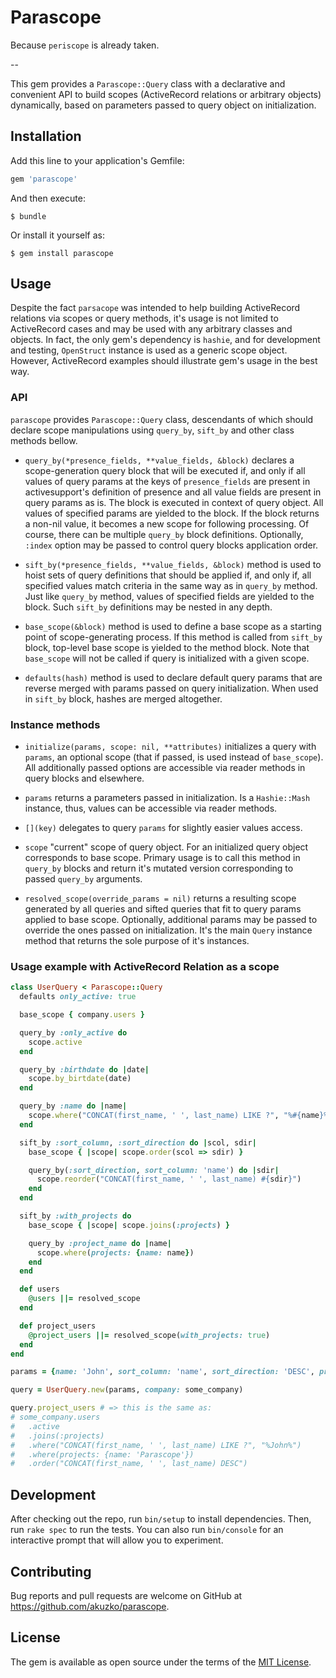 # Parascope

Because `periscope` is already taken.

--

This gem provides a `Parascope::Query` class with a declarative and convenient API
to build scopes (ActiveRecord relations or arbitrary objects) dynamically, based
on parameters passed to query object on initialization.

## Installation

Add this line to your application's Gemfile:

```ruby
gem 'parascope'
```

And then execute:

    $ bundle

Or install it yourself as:

    $ gem install parascope

## Usage

Despite the fact `parsacope` was intended to help building ActiveRecord relations
via scopes or query methods, it's usage is not limited to ActiveRecord cases and
may be used with any arbitrary classes and objects. In fact, the only gem's dependency
is `hashie`, and for development and testing, `OpenStruct` instance is used as a
generic scope object. However, ActiveRecord examples should illustrate gem's usage
in the best way.

### API

`parascope` provides `Parascope::Query` class, descendants of which should declare
scope manipulations using `query_by`, `sift_by` and other class methods bellow.

- `query_by(*presence_fields, **value_fields, &block)` declares a scope-generation query
  block that will be executed if, and only if all values of query params at the keys of
  `presence_fields` are present in activesupport's definition of presence and all value
  fields are present in query params as is. The block is executed in context of query
  object. All values of specified params are yielded to the block. If the block
  returns a non-nil value, it becomes a new scope for following processing. Of course,
  there can be multiple `query_by` block definitions. Optionally, `:index` option
  may be passed to control query blocks application order.

- `sift_by(*presence_fields, **value_fields, &block)` method is used to hoist sets of
  query definitions that should be applied if, and only if, all specified values
  match criteria in the same way as in `query_by` method. Just like `query_by` method,
  values of specified fields are yielded to the block. Such `sift_by` definitions
  may be nested in any depth.

- `base_scope(&block)` method is used to define a base scope as a starting point
  of scope-generating process. If this method is called from `sift_by` block,
  top-level base scope is yielded to the method block. Note that `base_scope` will
  not be called if query is initialized with a given scope.

- `defaults(hash)` method is used to declare default query params that are reverse
  merged with params passed on query initialization. When used in `sift_by` block,
  hashes are merged altogether.

### Instance methods

- `initialize(params, scope: nil, **attributes)` initializes a query with `params`,
  an optional scope (that if passed, is used instead of `base_scope`). All additionally
  passed options are accessible via reader methods in query blocks and elsewhere.

- `params` returns a parameters passed in initialization. Is a `Hashie::Mash` instance,
  thus, values can be accessible via reader methods.

- `[](key)` delegates to query `params` for slightly easier values access.

- `scope` "current" scope of query object. For an initialized query object corresponds
  to base scope. Primary usage is to call this method in `query_by` blocks and return
  it's mutated version corresponding to passed `query_by` arguments.

- `resolved_scope(override_params = nil)` returns a resulting scope generated by
  all queries and sifted queries that fit to query params applied to base scope.
  Optionally, additional params may be passed to override the ones passed on
  initialization. It's the main `Query` instance method that returns the sole
  purpose of it's instances.

### Usage example with ActiveRecord Relation as a scope

```ruby
class UserQuery < Parascope::Query
  defaults only_active: true

  base_scope { company.users }

  query_by :only_active do
    scope.active
  end

  query_by :birthdate do |date|
    scope.by_birtdate(date)
  end

  query_by :name do |name|
    scope.where("CONCAT(first_name, ' ', last_name) LIKE ?", "%#{name}%")
  end

  sift_by :sort_column, :sort_direction do |scol, sdir|
    base_scope { |scope| scope.order(scol => sdir) }

    query_by(:sort_direction, sort_column: 'name') do |sdir|
      scope.reorder("CONCAT(first_name, ' ', last_name) #{sdir}")
    end
  end

  sift_by :with_projects do
    base_scope { |scope| scope.joins(:projects) }

    query_by :project_name do |name|
      scope.where(projects: {name: name})
    end
  end

  def users
    @users ||= resolved_scope
  end

  def project_users
    @project_users ||= resolved_scope(with_projects: true)
  end
end

params = {name: 'John', sort_column: 'name', sort_direction: 'DESC', project_name: 'Parascope'}

query = UserQuery.new(params, company: some_company)

query.project_users # => this is the same as:
# some_company.users
#   .active
#   .joins(:projects)
#   .where("CONCAT(first_name, ' ', last_name) LIKE ?", "%John%")
#   .where(projects: {name: 'Parascope'})
#   .order("CONCAT(first_name, ' ', last_name) DESC")

```

## Development

After checking out the repo, run `bin/setup` to install dependencies. Then, run
`rake spec` to run the tests. You can also run `bin/console` for an interactive
prompt that will allow you to experiment.

## Contributing

Bug reports and pull requests are welcome on GitHub at https://github.com/akuzko/parascope.


## License

The gem is available as open source under the terms of the
[MIT License](http://opensource.org/licenses/MIT).

